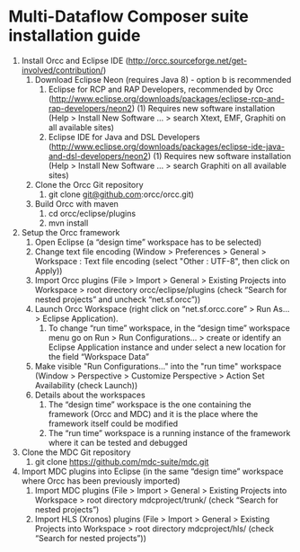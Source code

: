 # Multi-Dataflow Composer suite installation guide

1. Install Orcc and Eclipse IDE (http://orcc.sourceforge.net/get-involved/contribution/)
    1. Download Eclipse Neon (requires Java 8) - option b is recommended
        1. Eclipse for RCP and RAP Developers, recommended by Orcc (http://www.eclipse.org/downloads/packages/eclipse-rcp-and-rap-developers/neon2) (1) Requires new software installation (Help > Install New Software … > search Xtext, EMF, Graphiti on all available sites)
        2. Eclipse IDE for Java and DSL Developers (http://www.eclipse.org/downloads/packages/eclipse-ide-java-and-dsl-developers/neon2) (1) Requires new software installation (Help > Install New Software … > search Graphiti on all available sites)
    2. Clone the Orcc Git repository 
        1. git clone git@github.com:orcc/orcc.git)
    3. Build Orcc with maven
        1. cd orcc/eclipse/plugins
        2. mvn install
2. Setup the Orcc framework
    1. Open Eclipse (a “design time” workspace has to be selected)
    2. Change text file encoding (Window > Preferences > General > Workspace : Text file encoding (select "Other : UTF-8", then click on Apply))
    3. Import Orcc plugins (File > Import > General > Existing Projects into Workspace > root directory orcc/eclipse/plugins (check “Search for nested projects” and uncheck “net.sf.orcc”))
    4. Launch Orcc Workspace (right click on “net.sf.orcc.core” > Run As… > Eclipse Application).
        1. To change “run time” workspace, in the “design time” workspace menu go on Run > Run Configurations… > create or identify an Eclipse Application instance and under select a new location for the field “Workspace Data”
    5. Make visible "Run Configurations..." into the "run time" workspace (Window > Perspective > Customize Perspective > Action Set Availability (check Launch))
    6. Details about the workspaces
        1. The “design time” workspace is the one containing the framework (Orcc and MDC) and it is the place where the framework itself could be modified
        2. The “run time” workspace is a running instance of the framework where it can be tested and debugged
3. Clone the MDC Git repository
    1. git clone https://github.com/mdc-suite/mdc.git
4. Import MDC plugins into Eclipse (in the same “design time” workspace where Orcc has been previously imported)
    1. Import MDC plugins (File > Import > General > Existing Projects into Workspace > root directory mdcproject/trunk/ (check “Search for nested projects”)
    2. Import HLS (Xronos) plugins (File > Import > General > Existing Projects into Workspace > root directory mdcproject/hls/ (check “Search for nested projects”))

